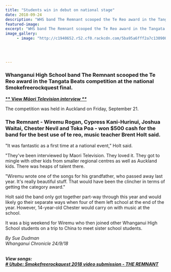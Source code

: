 ```yaml
---
title: "Students win in debut on national stage"
date: 2018-09-24
description: "WHS band The Remnant scooped the Te Reo award in the Tangata Beats competition at the national..."
featured-image: 
excerpt: "WHS band The Remnant scooped the Te Reo award in the Tangata Beats competition at the national Smokefreerockquest final."
image_gallery:
	 - image: "http://c1940652.r52.cf0.rackcdn.com/5ba95a6fff2a7c1309000010/tangata-beats.gif"
	
	
	
	
---
```


<h3 class="element element-paragraph">Whanganui High School band The Remnant scooped the Te Reo award in the Tangata Beats competition at the national Smokefreerockquest final.</h3>
<p><strong><a href="http://www.maoritelevision.com/news/regional/smokefree-rockquest-finals-tamaki-makaurau">** View&nbsp;<em>Māori Television interview **</em></a></strong></p>
<p class="element element-paragraph">The competition was held in Auckland on Friday, September 21.</p>
<h3 class="element element-paragraph">The Remnant - Wiremu Rogan, Cypress Kani-Hurinui, Joshua Waitai, Chester Nevil and Toka Poa - won $500 cash for the band for the best use of te reo, music teacher Brent Holt said.</h3>
<p class="element element-paragraph">"It was fantastic as a first time at a national event," Holt said.</p>
<p class="element element-paragraph">"They've been interviewed by Maori Television. They loved it. They got to mingle with other kids from smaller regional centres as well as Auckland kids. There was heaps of talent there.</p>
<p class="element element-paragraph">"Wiremu wrote one of the songs for his grandfather, who passed away last year. It's really beautiful stuff. That would have been the clincher in terms of getting the category award."</p>
<p class="element element-paragraph">Holt said the band only got together part-way through this year and would likely go their separate ways when four of them left school at the end of the year. However, 14-year-old Chester would carry on with music at the school.</p>
<p class="element element-paragraph">It was a big weekend for Wiremu who then joined other Whanganui High School students on a trip to China to meet sister school students.</p>
<p class="element element-paragraph"><em>By Sue Dudman</em><br /><em>Whanganui Chronicle 24/9/18<br /><br /></em></p>
<p class="element element-paragraph"><em><strong>View songs:</strong><br /><strong><a href="https://youtu.be/E2ES_DIaEsE"># Utube: Smokefreerockquest 2018 video submission - THE REMNANT</a></strong></em></p>

